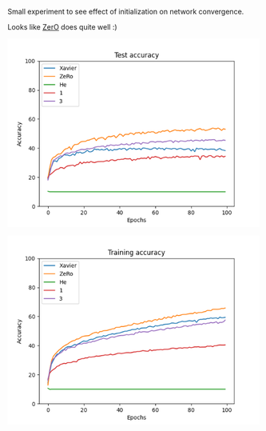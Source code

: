 Small experiment to see effect of initialization on network convergence.

Looks like [ZerO](https://arxiv.org/abs/2110.12661) does quite well :)

![test_accuracy.png](./test_accuracy.png)

![training_accuracy.png](./training_accuracy.png)
